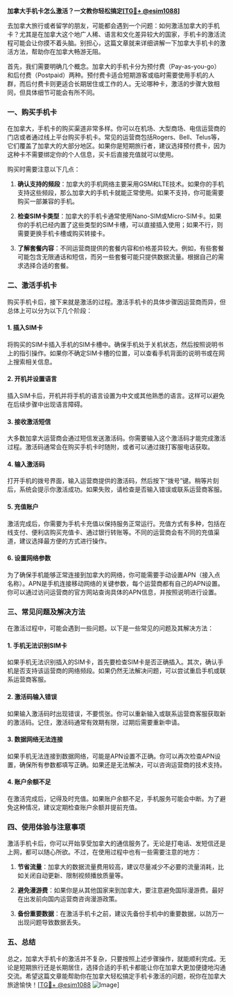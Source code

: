 **加拿大手机卡怎么激活？一文教你轻松搞定[[TG💪+ @esim1088](https://t.me/s/esim1088)]**

去加拿大旅行或者留学的朋友，可能都会遇到一个问题：如何激活加拿大的手机卡？尤其是在加拿大这个地广人稀、语言和文化差异较大的国家，手机卡的激活流程可能会让你摸不着头脑。别担心，这篇文章就来详细讲解一下加拿大手机卡的激活方法，帮助你在加拿大畅游无阻。

首先，我们需要明确几个概念。加拿大的手机卡分为预付费（Pay-as-you-go）和后付费（Postpaid）两种。预付费卡适合短期游客或临时需要使用手机的人群，而后付费卡则更适合长期居住或工作的人。无论哪种卡，激活的步骤大致相同，但具体细节可能会有所不同。

### **一、购买手机卡**

在加拿大，手机卡的购买渠道非常多样。你可以在机场、大型商场、电信运营商的门店或者通过线上平台购买手机卡。常见的运营商包括Rogers、Bell、Telus等，它们覆盖了加拿大的大部分地区。如果你是短期旅行者，建议选择预付费卡，因为这种卡不需要绑定你的个人信息，买卡后直接充值就可以使用。

购买时需要注意以下几点：

1. **确认支持的频段**：加拿大的手机网络主要采用GSM和LTE技术。如果你的手机支持这些频段，那么加拿大的手机卡就能正常使用。如果不支持，你可能需要购买一部兼容的手机。
   
2. **检查SIM卡类型**：加拿大的手机卡通常使用Nano-SIM或Micro-SIM卡。如果你的手机已经内置了这些类型的SIM卡槽，可以直接插入使用；如果不行，则需要更换手机卡槽或购买转接卡。

3. **了解套餐内容**：不同运营商提供的套餐内容和价格差异较大。例如，有些套餐可能包含无限通话和短信，而另一些套餐可能只提供数据流量。根据自己的需求选择合适的套餐。

### **二、激活手机卡**

购买手机卡后，接下来就是激活的过程。激活手机卡的具体步骤因运营商而异，但总体上可以分为以下几个阶段：

#### **1. 插入SIM卡**

将购买的SIM卡插入手机的SIM卡槽中。确保手机处于关机状态，然后按照说明书上的指引操作。如果你不确定SIM卡槽的位置，可以查看手机背面的说明书或在网上搜索相关信息。

#### **2. 开机并设置语言**

插入SIM卡后，开机并将手机的语言设置为中文或其他熟悉的语言。这样可以避免在后续步骤中出现语言障碍。

#### **3. 接收激活短信**

大多数加拿大运营商会通过短信发送激活码。你需要输入这个激活码才能完成激活过程。激活码通常会在购买手机卡时随附，或者可以通过拨打客服电话获取。

#### **4. 输入激活码**

打开手机的拨号界面，输入运营商提供的激活码，然后按下“拨号”键。稍等片刻后，系统会提示你激活成功。如果失败，请检查是否输入错误或联系运营商客服。

#### **5. 充值账户**

激活完成后，你需要为手机卡充值以保持服务正常运行。充值方式有多种，包括在线支付、便利店购买充值卡、通过银行转账等。不同的运营商会有不同的充值渠道，建议选择最方便的方式进行操作。

#### **6. 设置网络参数**

为了确保手机能够正常连接到加拿大的网络，你可能需要手动设置APN（接入点名称）。APN是手机连接移动网络的关键参数，每个运营商都有自己的APN设置。你可以通过访问运营商的官方网站查询具体的APN信息，并按照说明进行设置。

### **三、常见问题及解决方法**

在激活过程中，可能会遇到一些问题。以下是一些常见的问题及其解决方法：

#### **1. 手机无法识别SIM卡**

如果手机无法识别插入的SIM卡，首先要检查SIM卡是否正确插入。其次，确认手机是否支持该运营商的网络频段。如果仍然无法解决问题，可以尝试重启手机或联系运营商客服。

#### **2. 激活码输入错误**

如果输入激活码时出现错误，不要慌张。你可以重新输入或联系运营商客服获取新的激活码。记住，激活码通常有效期有限，过期后需要重新申请。

#### **3. 数据网络无法连接**

如果手机无法连接到数据网络，可能是APN设置不正确。你可以再次检查APN设置，确保所有参数都填写正确。如果还是无法解决，可以咨询运营商的技术支持。

#### **4. 账户余额不足**

在激活完成后，记得及时充值。如果账户余额不足，手机服务可能会中断。为了避免这种情况，建议定期检查账户余额并提前充值。

### **四、使用体验与注意事项**

激活手机卡后，你可以开始享受加拿大的通信服务了。无论是打电话、发短信还是上网，都可以随心所欲。不过，在使用过程中也有一些需要注意的地方：

1. **节省流量**：加拿大的数据流量费用较高，建议尽量减少不必要的流量消耗，比如关闭自动更新、限制视频播放质量等。

2. **避免漫游费**：如果你是从其他国家来到加拿大，要注意避免国际漫游费。最好在出发前向国内运营商咨询漫游政策。

3. **备份重要数据**：在激活手机卡之前，建议先备份手机中的重要数据，以防万一出现问题导致数据丢失。

### **五、总结**

总之，加拿大手机卡的激活并不复杂，只要按照上述步骤操作，就能顺利完成。无论是短期旅行还是长期居住，选择合适的手机卡都能让你在加拿大更加便捷地沟通交流。希望这篇文章能帮助你在加拿大轻松搞定手机卡激活的问题，祝你在加拿大旅途愉快！[[TG💪+ @esim1088](https://t.me/s/esim1088) ![Image](https://i.postimg.cc/4NQfJmqS/Snipaste-2025-05-13-00-14-12.png)]